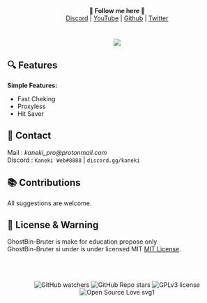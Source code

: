 <p align='center'>
  <b>👻 Follow me here 👻</b><br>  
  <a href="https://discord.gg/kaneki">Discord</a> |
  <a href="https://www.youtube.com/channel/UC-XII5SSqbMOF1UX3N0Gl8g">YouTube</a> |
  <a href="https://github.com/KanekiWeb">Github</a> |
  <a href="https://twitter.com/Kaneki_Web">Twitter</a>
</p>

#

<p align="center">
  <img src="https://cdn.discordapp.com/attachments/876998702374457396/879256979795759144/unknown.png">
</p>

## 🔍 Features
__Simple Features:__
- Fast Cheking
- Proxyless
- Hit Saver


##  📝 Contact  
Mail : _kaneki_pro@protonmail.com_  
Discord : `Kaneki Web#8888` | `discord.gg/kaneki`  


## 📚 Contributions  
All suggestions are welcome.  


## 📜 License & Warning
GhostBin-Bruter is make for education propose only<br>
GhostBin-Bruter si under is under licensed MIT [MIT License](https://github.com/KanekiWeb/GhostBin-Bruter/blob/master/LICENSE).


<p align="center">
  <br><br><br>
    <img alt="GitHub watchers" src="https://img.shields.io/github/watchers/KanekiWeb/GhostBin-Bruter?style=social">
    <img alt="GitHub Repo stars" src="https://img.shields.io/github/stars/KanekiWeb/GhostBin-Bruter?style=social">  
    <img alt="GPLv3 license" src="https://img.shields.io/badge/License-GPLv3-blue.svg">
    <img alt="Open Source Love svg1" src="https://badges.frapsoft.com/os/v1/open-source.svg?v=103)](https://github.com/ellerbrock/open-source-badges/">
</p>
